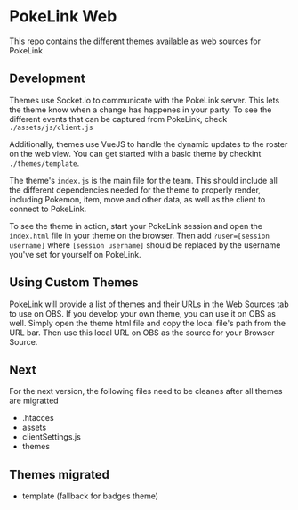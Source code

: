 # PokeLink Web

This repo contains the different themes available as web sources for PokeLink

## Development

Themes use Socket.io to communicate with the PokeLink server. This lets the theme know when a change has happenes in your party. To see the different events that can be captured from PokeLink, check `./assets/js/client.js` 

Additionally, themes use VueJS to handle the dynamic updates to the roster on the web view. You can get started with a basic theme by checkint `./themes/template`.

The theme's `index.js` is the main file for the team. This should include all the different dependencies needed for the theme to properly render, including Pokemon, item, move and other data, as well as the client to connect to PokeLink.

To see the theme in action, start your PokeLink session and open the `index.html` file in your theme on the browser. Then add `?user=[session username]` where `[session username]` should be replaced by the username you've set for yourself on PokeLink.


## Using Custom Themes

PokeLink will provide a list of themes and their URLs in the Web Sources tab to use on OBS. If you develop your own theme, you can use it on OBS as well. Simply open the theme html file and copy the local file's path from the URL bar. Then use this local URL on OBS as the source for your Browser Source.

## Next

For the next version, the following files need to be cleanes after all themes are migratted

- .htacces
- assets
- clientSettings.js
- themes

## Themes migrated

- template (fallback for badges theme)